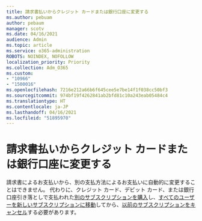 ```yaml
---
title: 請求書払いからクレジット カードまたは銀行口座に変更する
ms.author: pebuam
author: pebaum
manager: scotv
ms.date: 04/16/2021
audience: Admin
ms.topic: article
ms.service: o365-administration
ROBOTS: NOINDEX, NOFOLLOW
localization_priority: Priority
ms.collection: Adm_O365
ms.custom:
- "10966"
- "1500016"
ms.openlocfilehash: 7216e212a66b6f645cee5e7be14f1f038cc50bf3
ms.sourcegitcommit: 974bf19f4262841ab2bfd81c10a243eab05484c4
ms.translationtype: HT
ms.contentlocale: ja-JP
ms.lasthandoff: 04/16/2021
ms.locfileid: "51895970"
---
```

# <a name="change-from-invoice-payments-to-credit-card-or-bank-account"></a>請求書払いからクレジット カードまたは銀行口座に変更する

請求書によるお支払いから、別の支払方法によるお支払いに自動的に変更することはできません。 代わりに、クレジット カード、デビット カード、または銀行口座引き落としで支払われた[別のサブスクリプションを購入](https://docs.microsoft.com/microsoft-365/commerce/try-or-buy-microsoft-365#buy-a-different-subscription)し、[すべてのユーザーを新しいサブスクリプションに移動](https://docs.microsoft.com/microsoft-365/commerce/subscriptions/move-users-different-subscription)してから、[以前のサブスクリプションをキャンセル](https://docs.microsoft.com/microsoft-365/commerce/subscriptions/cancel-your-subscription)する必要があります。 